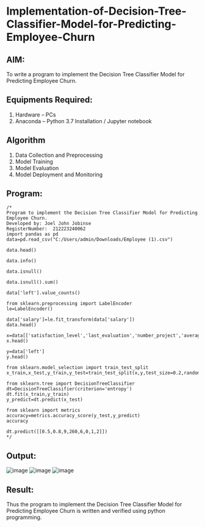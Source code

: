 # Implementation-of-Decision-Tree-Classifier-Model-for-Predicting-Employee-Churn

## AIM:
To write a program to implement the Decision Tree Classifier Model for Predicting Employee Churn.

## Equipments Required:
1. Hardware – PCs
2. Anaconda – Python 3.7 Installation / Jupyter notebook

## Algorithm
1. Data Collection and Preprocessing
2. Model Training
3. Model Evaluation
4. Model Deployment and Monitoring

## Program:
```
/*
Program to implement the Decision Tree Classifier Model for Predicting Employee Churn.
Developed by: Joel John Jobinse
RegisterNumber:  212223240062
import pandas as pd
data=pd.read_csv("C:/Users/admin/Downloads/Employee (1).csv")

data.head()

data.info()

data.isnull()

data.isnull().sum()

data['left'].value_counts()

from sklearn.preprocessing import LabelEncoder
le=LabelEncoder()

data['salary']=le.fit_transform(data['salary'])
data.head()

x=data[['satisfaction_level','last_evaluation','number_project','average_montly_hours','time_spend_company','Work_accident','promotion_last_5years','salary']]
x.head()

y=data['left']
y.head()

from sklearn.model_selection import train_test_split
x_train,x_test,y_train,y_test=train_test_split(x,y,test_size=0.2,random_state=100)

from sklearn.tree import DecisionTreeClassifier
dt=DecisionTreeClassifier(criterion='entropy')
dt.fit(x_train,y_train)
y_predict=dt.predict(x_test)

from sklearn import metrics
accuracy=metrics.accuracy_score(y_test,y_predict)
accuracy

dt.predict([[0.5,0.8,9,260,6,0,1,2]])
*/
```

## Output:
![image](https://github.com/joeljohnjobinse/Implementation-of-Decision-Tree-Classifier-Model-for-Predicting-Employee-Churn/assets/138955488/8db9b260-4b19-410a-8252-58428f850d7e)
![image](https://github.com/joeljohnjobinse/Implementation-of-Decision-Tree-Classifier-Model-for-Predicting-Employee-Churn/assets/138955488/1919e90f-b84c-4922-aa38-322d9e5b8c08)
![image](https://github.com/joeljohnjobinse/Implementation-of-Decision-Tree-Classifier-Model-for-Predicting-Employee-Churn/assets/138955488/4d58de00-e475-40da-b39e-eec535114904)


## Result:
Thus the program to implement the  Decision Tree Classifier Model for Predicting Employee Churn is written and verified using python programming.
